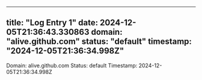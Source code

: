 
---
title: "Log Entry 1"
date: 2024-12-05T21:36:43.330863
domain: "alive.github.com"
status: "default"
timestamp: "2024-12-05T21:36:34.998Z"
---

Domain: alive.github.com
Status: default
Timestamp: 2024-12-05T21:36:34.998Z
